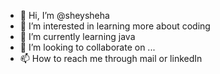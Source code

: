 - 👋 Hi, I’m @sheysheha
- 👀 I’m interested in learning more about coding
- 🌱 I’m currently learning java
- 💞️ I’m looking to collaborate on ...
- 📫 How to reach me through mail or linkedIn

<!---
sheysheha/sheysheha is a ✨ special ✨ repository because its `README.md` (this file) appears on your GitHub profile.
You can click the Preview link to take a look at your changes.
--->
